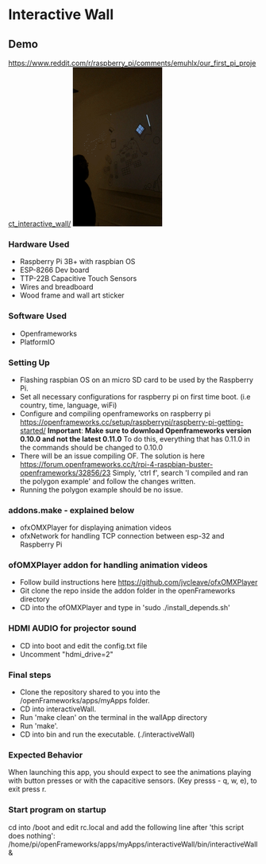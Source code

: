 # Interactive Wall

## Demo
https://www.reddit.com/r/raspberry_pi/comments/emuhlx/our_first_pi_project_interactive_wall/
![demogif](demoWall.gif)

### Hardware Used
* Raspberry Pi 3B+ with raspbian OS
* ESP-8266 Dev board
* TTP-22B Capacitive Touch Sensors
* Wires and breadboard
* Wood frame and wall art sticker

### Software Used
* Openframeworks
* PlatformIO 


### Setting Up
* Flashing raspbian OS on an micro SD card to be used by the Raspberry Pi.
* Set all necessary configurations for raspberry pi on first time boot. (i.e country, time, language, wiFi)
* Configure and compiling openframeworks on raspberry pi https://openframeworks.cc/setup/raspberrypi/raspberry-pi-getting-started/
  **Important**: **Make sure to download Openframeworks version 0.10.0 and not the latest 0.11.0** To do this, everything that has 0.11.0 in     the commands should be changed to 0.10.0
* There will be an issue compiling OF. The solution is here https://forum.openframeworks.cc/t/rpi-4-raspbian-buster-openframeworks/32856/23
  Simply, 'ctrl f', search 'I compiled and ran the polygon example' and follow the changes written.
* Running the polygon example should be no issue.

### addons.make - explained below
* ofxOMXPlayer for displaying animation videos
* ofxNetwork for handling TCP connection between esp-32 and Raspberry Pi

### ofOMXPlayer addon for handling animation videos
* Follow build instructions here https://github.com/jvcleave/ofxOMXPlayer
* Git clone the repo inside the addon folder in the openFrameworks directory
* CD into the ofOMXPlayer and type in 'sudo ./install_depends.sh'

### HDMI AUDIO for projector sound
* CD into boot and edit the config.txt file
* Uncomment "hdmi_drive=2"

### Final steps
* Clone the repository shared to you into the /openFrameworks/apps/myApps folder.
* CD into interactiveWall.
* Run 'make clean' on the terminal in the wallApp directory
* Run 'make'.
* CD into bin and run the executable. (./interactiveWall)

### Expected Behavior
When launching this app, you should expect to see the animations playing with button presses or with the capacitive sensors.
(Key presss - q, w, e), to exit press r.

### Start program on startup
cd into /boot and edit rc.local and add the following line after 'this script does nothing':
/home/pi/openFrameworks/apps/myApps/interactiveWall/bin/interactiveWall &



